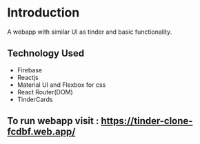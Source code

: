 # Introduction
A webapp with similar UI as tinder and basic functionality.

## Technology Used
- Firebase
- Reactjs
- Material UI and Flexbox for css
- React Router(DOM)
- TinderCards

## To run webapp visit : https://tinder-clone-fcdbf.web.app/
